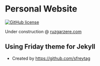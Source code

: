 # Personal Website
[![GitHub license](https://img.shields.io/badge/license-MIT-blue.svg)](https://github.com/rzere/rzere.github.io/blob/master/LICENSE.md)

Under construction @ <a href="http://ruzgarzere.com">ruzgarzere.com</a>

## Using Friday theme for Jekyll
* Created by https://github.com/sfreytag

